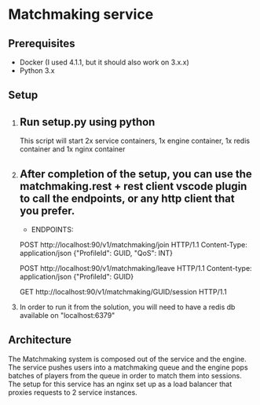 # Matchmaking service
## Prerequisites
- Docker (I used 4.1.1, but it should also work on 3.x.x)
- Python 3.x

## Setup
1. Run setup.py using python
    -
    This script will start 2x service containers, 1x engine container, 1x redis container and 1x nginx container
2. After completion of the setup, you can use the matchmaking.rest + rest client vscode plugin to call the endpoints, or any http client that you prefer.
    -
    - ENDPOINTS:

    POST http://localhost:90/v1/matchmaking/join HTTP/1.1
    Content-Type: application/json
    {"ProfileId": GUID, "QoS": INT}

    POST http://localhost:90/v1/matchmaking/leave HTTP/1.1
    Content-type: application/json
    {"ProfileId": GUID}
    
    GET http://localhost:90/v1/matchmaking/GUID/session HTTP/1.1

3. In order to run it from the solution, you will need to have a redis db available on "localhost:6379"

## Architecture
The Matchmaking system is composed out of the service and the engine.
The service pushes users into a matchmaking queue and the engine pops batches of players from the queue in order to match them into sessions.
The setup for this service has an nginx set up as a load balancer that proxies requests to 2 service instances.


 
